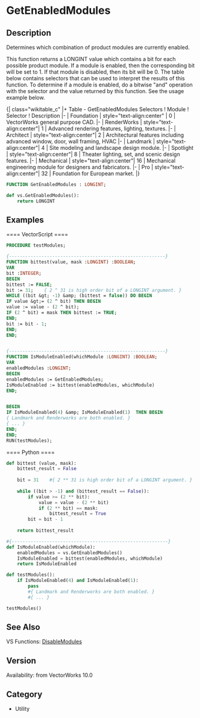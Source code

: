 # GetEnabledModules

## Description
Determines which combination of product modules are currently enabled.  

This function returns a LONGINT value which contains a bit for each possible product module.  If a module is enabled, then the corresponding bit will be set to 1.  If that module is disabled, then its bit will be 0.  The table below contains selectors that can be used to interpret the results of this function.  To determine if a module is enabled, do a bitwise &quot;and&quot; operation with the selector and the value returned by this function.  See the usage example below.

{| class="wikitable_c"
|+ Table - GetEnabledModules Selectors
! Module 
! Selector 
! Description 
|-
| Foundation
| style="text-align:center" | 0
| VectorWorks general purpose CAD.
|-
| RenderWorks
| style="text-align:center"| 1
| Advanced rendering features, lighting, textures.
|-
| Architect
| style="text-align:center"| 2
| Architectural features including advanced window, door, wall framing, HVAC
|-
| Landmark
| style="text-align:center"| 4
| Site modeling and landscape design module. 
|-
| Spotlight
| style="text-align:center"| 8
| Theater lighting, set, and scenic design features.
|-
| Mechanical
| style="text-align:center"| 16
| Mechanical engineering module for designers and fabricators. 
|-
| Pro
| style="text-align:center"| 32
| Foundation for European market. 
|}

```pascal
FUNCTION GetEnabledModules : LONGINT;
```

```python
def vs.GetEnabledModules():
    return LONGINT
```

## Examples
==== VectorScript ====
```pascal
PROCEDURE testModules;

{----------------------------------------------------------}
FUNCTION bittest(value, mask :LONGINT) :BOOLEAN; 
VAR 
bit :INTEGER; 
BEGIN 
bittest := FALSE; 
bit := 31;    { 2 ^ 31 is high order bit of a LONGINT argument. }
WHILE ((bit &gt; -1) &amp; (bittest = false)) DO BEGIN 
IF value &gt;= (2 ^ bit) THEN BEGIN 
value := value - (2 ^ bit); 
IF (2 ^ bit) = mask THEN bittest := TRUE; 
END; 
bit := bit - 1; 
END; 
END; 


{----------------------------------------------------------}
FUNCTION IsModuleEnabled(whichModule :LONGINT) :BOOLEAN; 
VAR 
enabledModules :LONGINT; 
BEGIN 
enabledModules := GetEnabledModules; 
IsModuleEnabled := bittest(enabledModules, whichModule)
END; 


BEGIN
IF IsModuleEnabled(4) &amp; IsModuleEnabled(1)  THEN BEGIN
{ Landmark and Renderworks are both enabled. } 
{ ... }
END;
END;
RUN(testModules);
```
==== Python ====
```python
def bittest (value, mask):
    bittest_result = False 
    
    bit = 31    #{ 2 ** 31 is high order bit of a LONGINT argument. }
    
    while ((bit > -1) and (bittest_result == False)):
        if value >= (2 ** bit):
            value = value - (2 ** bit) 
            if (2 ** bit) == mask:
                bittest_result = True 
        bit = bit - 1
         
    return bittest_result

#{----------------------------------------------------------}
def IsModuleEnabled(whichModule): 
	enabledModules = vs.GetEnabledModules()
	IsModuleEnabled = bittest(enabledModules, whichModule)
	return IsModuleEnabled

def testModules():
	if IsModuleEnabled(4) and IsModuleEnabled(1):
		pass
		#{ Landmark and Renderworks are both enabled. } 
		#{ ... }

testModules()
```

## See Also
VS Functions:
[DisableModules](DisableModules.md)

## Version
Availability: from VectorWorks 10.0

## Category
* Utility

